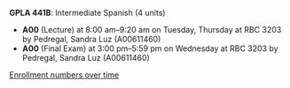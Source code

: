 **GPLA 441B**: Intermediate Spanish (4 units)

- **A00** (Lecture) at 8:00 am–9:20 am on Tuesday, Thursday at RBC 3203 by Pedregal, Sandra Luz (A00611460)
- **A00** (Final Exam) at 3:00 pm–5:59 pm on Wednesday at RBC 3203 by Pedregal, Sandra Luz (A00611460)

[Enrollment numbers over time](./GPLA441B.tsv)
